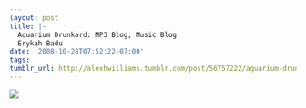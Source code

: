 ```yaml
---
layout: post
title: |-
  Aquarium Drunkard: MP3 Blog, Music Blog
  Erykah Badu
date: '2008-10-28T07:52:22-07:00'
tags: 
tumblr_url: http://alexhwilliams.tumblr.com/post/56757222/aquarium-drunkard-mp3-blog-music-blog-erykah
---
```

<img src="http://25.media.tumblr.com/EXq6qISREfm7cqtfWMMfiMlzo1_500.jpg"/>
